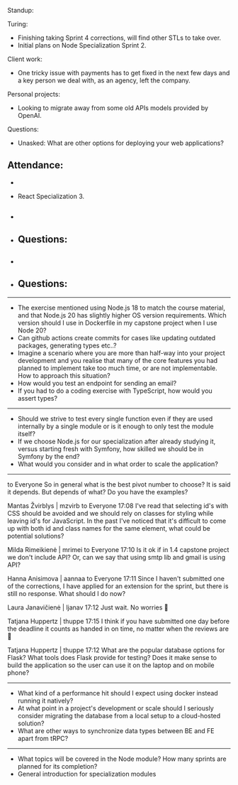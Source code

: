 Standup:

  Turing:
  - Finishing taking Sprint 4 corrections, will find other STLs to take over.
  - Initial plans on Node Specialization Sprint 2.

  Client work:
  - One tricky issue with payments has to get fixed in the next few days and a key person we deal with, as an agency, left the company.

  Personal projects:
  - Looking to migrate away from some old APIs models provided by OpenAI.


Questions:
  - Unasked: What are other options for deploying your web applications?

Attendance:
  -
  -

- React Specialization 3.

##

-
- Questions:
  -

##

-
- Questions:
  -

---

- The exercise mentioned using Node.js 18 to match the course material, and that Node.js 20 has slightly higher OS version requirements. Which version should I use in Dockerfile in my capstone project when I use Node 20?
- Can github actions create commits for cases like updating outdated packages, generating types etc..?
- Imagine a scenario where you are more than half-way into your project development and you realise that  many of the core features you had planned to implement take too much time, or are not implementable. How to approach this situation?
- How would you test an endpoint for sending an email?
- If you had to do a coding exercise with TypeScript, how would you assert types?

---

- Should we strive to test every single function even if they are used internally by a single module or is it enough to only test the module itself?
- If we choose Node.js for our specialization after already studying it, versus starting fresh with Symfony, how skilled we should be in Symfony by the end?
- What would you consider and in what order to scale the application?

---

to  Everyone
So in general what is the best pivot number to choose?  It is said it depends. But depends of what? Do you have the examples?

Mantas Žvirblys | mzvirb  to  Everyone 17:08
I've read that selecting id's with CSS should be avoided and we should rely on classes for styling while leaving id's for JavaScript. In the past I've noticed that it's difficult to come up with both id and class names for the same element, what could be potential solutions?

Milda Rimeikienė | mrimei  to  Everyone 17:10
Is it ok if in 1.4 capstone project we don't include API? Or, can we say that using smtp lib and gmail is using API?

Hanna Anisimova | aannaa  to  Everyone 17:11
Since I haven't submitted one of the corrections, I have applied for an extension for the sprint, but there is still no response. What should I do now?

Laura Janavičienė | ljanav 17:12
Just wait. No worries 🙂

Tatjana Huppertz | thuppe 17:15
I think if you have submitted one day before the deadline it counts as handed in on time, no matter when the reviews are 🙂

Tatjana Huppertz | thuppe 17:12
What are the popular database options for Flask? What tools does Flask provide for testing? Does it make sense to build the application so the user can use it on the laptop and on mobile phone?

---

- What kind of a performance hit should I expect using docker instead running it natively?
- At what point in a project's development or scale should I seriously consider migrating the database from a local setup to a cloud-hosted solution?
- What are other ways to synchronize data types between BE and FE apart from tRPC?


---

- What topics will be covered in the Node module? How many sprints are planned for its completion?
- General introduction for specialization modules